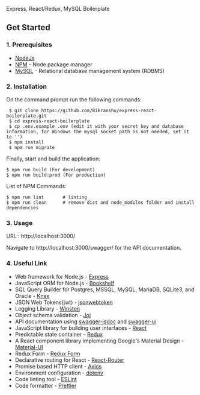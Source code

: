 Express, React/Redux, MySQL Boilerplate

## Get Started

### 1. Prerequisites

- [NodeJs](https://nodejs.org/en/)
- [NPM](https://npmjs.org/) - Node package manager
- [MySQL](https://www.mysql.com/downloads/) - Relational database management system (RDBMS)

### 2. Installation

On the command prompt run the following commands:

``` 
 $ git clone https://github.com/Bikranshu/express-react-boilerplate.git
 $ cd express-react-boilerplate
 $ cp .env.example .env (edit it with your secret key and database information, for Windows the mysql socket path is not needed, set it to '')
 $ npm install
 $ npm run migrate
 ```
 Finally, start and build the application:
 
 ```
 $ npm run build (For development)
 $ npm run build:prod (For production)
```

List of NPM Commands:
 
  ```
  $ npm run lint       # linting
  $ npm run clean      # remove dist and node_modules folder and install dependencies
 ```

### 3. Usage

URL : http://localhost:3000/

Navigate to http://localhost:3000/swagger/ for the API documentation.

### 4. Useful Link
- Web framework for Node.js - [Express](http://expressjs.com/)
- JavaScript ORM  for Node.js - [Bookshelf](http://bookshelfjs.org/)
- SQL Query Builder for Postgres, MSSQL, MySQL, MariaDB, SQLite3, and Oracle - [Knex](http://knexjs.org/)
- JSON Web Tokens(jwt) - [jsonwebtoken](https://www.npmjs.com/package/jsonwebtoken)
- Logging Library - [Winston](https://www.npmjs.com/package/winston)
- Object schema validation  - [Joi](https://www.npmjs.com/package/joi)
- API documentation using [swagger-jsdoc](https://www.npmjs.com/package/swagger-jsdoc) and [swagger-ui](https://www.npmjs.com/package/swagger-ui)
- JavaScript library for building user interfaces - [React](https://facebook.github.io/react/)
- Predictable state container - [Redux](http://redux.js.org/)
- A React component library implementing Google's Material Design - [Material-UI](https://material-ui-1dab0.firebaseapp.com/)
- Redux Form - [Redux Form](http://redux-form.com/8.3.0/)
- Declarative routing for React - [React-Router](https://reacttraining.com/react-router/)
- Promise based HTTP client - [Axios](https://github.com/mzabriskie/axios)
- Environment configuration - [dotenv](https://www.npmjs.com/package/dotenv)
- Code linting tool - [ESLint](http://eslint.org/)
- Code formatter - [Prettier](https://www.npmjs.com/package/prettier)
